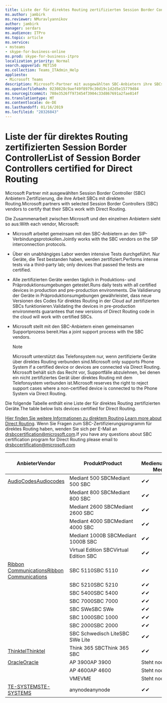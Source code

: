 ```yaml
---
title: Liste der für direktes Routing zertifizierten Session Border Controller
ms.author: jambirk
ms.reviewer: NMuravlyannikov
author: jambirk
manager: serdars
ms.audience: ITPro
ms.topic: article
ms.service:
- msteams
- skype-for-business-online
ms.prod: skype-for-business-itpro
localization_priority: Normal
search.appverid: MET150
ms.collection: Teams_ITAdmin_Help
appliesto:
- Microsoft Teams
description: Microsoft-Partner mit ausgewählten SBC-Anbietern ihre SBCs Zertifizierung arbeiten mit direktem Routing.
ms.openlocfilehash: 0230828c9aef49f8979c30d19c1d2d5e15779d84
ms.sourcegitcommit: 788e3526ff973454f3904c33d867691a2fae814f
ms.translationtype: MT
ms.contentlocale: de-DE
ms.lasthandoff: 01/16/2019
ms.locfileid: "28326843"
---
```

# <a name="list-of-session-border-controllers-certified-for-direct-routing"></a><span data-ttu-id="e2b0f-103">Liste der für direktes Routing zertifizierten Session Border Controller</span><span class="sxs-lookup"><span data-stu-id="e2b0f-103">List of Session Border Controllers certified for Direct Routing</span></span>

<span data-ttu-id="e2b0f-104">Microsoft Partner mit ausgewählten Session Border Controller (SBC) Anbietern Zertifizierung, die ihre Arbeit SBCs mit direktem Routing.</span><span class="sxs-lookup"><span data-stu-id="e2b0f-104">Microsoft partners with selected Session Border Controllers (SBC) vendors to certify that their SBCs work with Direct Routing.</span></span> 

<span data-ttu-id="e2b0f-105">Die Zusammenarbeit zwischen Microsoft und den einzelnen Anbietern sieht so aus:</span><span class="sxs-lookup"><span data-stu-id="e2b0f-105">With each vendor, Microsoft:</span></span> 

- <span data-ttu-id="e2b0f-106">Microsoft arbeitet gemeinsam mit den SBC-Anbietern an den SIP-Verbindungsprotokollen.</span><span class="sxs-lookup"><span data-stu-id="e2b0f-106">Jointly works with the SBC vendors on the SIP interconnection protocols.</span></span>
- <span data-ttu-id="e2b0f-107">Über ein unabhängiges Labor werden intensive Tests durchgeführt. Nur Geräte, die Test bestanden haben, werden zertifiziert.</span><span class="sxs-lookup"><span data-stu-id="e2b0f-107">Performs intense tests via a third-party lab; only devices that passed the tests are certified.</span></span> 
- <span data-ttu-id="e2b0f-108">Alle zertifizierten Geräte werden täglich in Produktions- und Präproduktionsumgebungen getestet.</span><span class="sxs-lookup"><span data-stu-id="e2b0f-108">Runs daily tests with all certified devices in production and pre-production environments.</span></span> <span data-ttu-id="e2b0f-109">Die Validierung der Geräte in Präproduktionsumgebungen gewährleistet, dass neue Versionen des Codes für direktes Routing in der Cloud auf zertifizierten SBCs funktionieren.</span><span class="sxs-lookup"><span data-stu-id="e2b0f-109">Validating the devices in pre-production environments guarantees that new versions of Direct Routing code in the cloud will work with certified SBCs.</span></span> 
- <span data-ttu-id="e2b0f-110">Microsoft stellt mit den SBC-Anbietern einen gemeinsamen Supportprozess bereit.</span><span class="sxs-lookup"><span data-stu-id="e2b0f-110">Has a joint support process with the SBC vendors.</span></span>


  > [!NOTE]
  > <span data-ttu-id="e2b0f-111">Microsoft unterstützt das Telefonsystem nur, wenn zertifizierte Geräte über direktes Routing verbunden sind.</span><span class="sxs-lookup"><span data-stu-id="e2b0f-111">Microsoft only supports Phone System if a certified device or devices are connected via Direct Routing.</span></span> <span data-ttu-id="e2b0f-112">Microsoft behält sich das Recht vor, Supportfälle abzulehnen, bei denen ein nicht zertifiziertes Gerät über direktes Routing mit dem Telefonsystem verbunden ist.</span><span class="sxs-lookup"><span data-stu-id="e2b0f-112">Microsoft reserves the right to reject support cases where a non-certified device is connected to the Phone System via Direct Routing.</span></span> 

<span data-ttu-id="e2b0f-113">Die folgende Tabelle enthält eine Liste der für direktes Routing zertifizierten Geräte.</span><span class="sxs-lookup"><span data-stu-id="e2b0f-113">The table below lists devices certified for Direct Routing.</span></span> 

<span data-ttu-id="e2b0f-114">[Hier finden Sie weitere Informationen zu direktem Routing](https://aka.ms/dr).</span><span class="sxs-lookup"><span data-stu-id="e2b0f-114">[Learn more about Direct Routing](https://aka.ms/dr).</span></span> <span data-ttu-id="e2b0f-115">Wenn Sie Fragen zum SBC-Zertifizierungsprogramm für direktes Routing haben, wenden Sie sich per E-Mail an drsbccertification@microsoft.com.</span><span class="sxs-lookup"><span data-stu-id="e2b0f-115">If you have any questions about SBC certification program for Direct Routing please email to drsbccertification@microsoft.com</span></span>


|                                                       <span data-ttu-id="e2b0f-116">Anbieter</span><span class="sxs-lookup"><span data-stu-id="e2b0f-116">Vendor</span></span>                                                        |       <span data-ttu-id="e2b0f-117">Produkt</span><span class="sxs-lookup"><span data-stu-id="e2b0f-117">Product</span></span>       | <span data-ttu-id="e2b0f-118">Ohne Medienumgehung</span><span class="sxs-lookup"><span data-stu-id="e2b0f-118">Non-Media Bypass</span></span> | <span data-ttu-id="e2b0f-119">Medienumgehung</span><span class="sxs-lookup"><span data-stu-id="e2b0f-119">Media Bypass</span></span> | <span data-ttu-id="e2b0f-120">Softwareversion</span><span class="sxs-lookup"><span data-stu-id="e2b0f-120">Software Version</span></span> |
|---------------------------------------------------------------------------------------------------------------------|---------------------|------------------|--------------|------------------|
| [<span data-ttu-id="e2b0f-121">AudioCodes</span><span class="sxs-lookup"><span data-stu-id="e2b0f-121">Audiocodes</span></span>](https://www.audiocodes.com/solutions-products/products/products-for-microsoft-365/direct-routing-for-microsoft-teams) |   <span data-ttu-id="e2b0f-122">Mediant 500 SBC</span><span class="sxs-lookup"><span data-stu-id="e2b0f-122">Mediant 500 SBC</span></span>   |     <span data-ttu-id="e2b0f-123">&#10004;</span><span class="sxs-lookup"><span data-stu-id="e2b0f-123">&#10004;</span></span>     |   <span data-ttu-id="e2b0f-124">Steht noch aus</span><span class="sxs-lookup"><span data-stu-id="e2b0f-124">Pending</span></span>    |  <span data-ttu-id="e2b0f-125">7.20A.200.055</span><span class="sxs-lookup"><span data-stu-id="e2b0f-125">7.20A.200.055</span></span>   |
|                                                                                                                     |   <span data-ttu-id="e2b0f-126">Mediant 800 SBC</span><span class="sxs-lookup"><span data-stu-id="e2b0f-126">Mediant 800 SBC</span></span>   |     <span data-ttu-id="e2b0f-127">&#10004;</span><span class="sxs-lookup"><span data-stu-id="e2b0f-127">&#10004;</span></span>     |   <span data-ttu-id="e2b0f-128">Steht noch aus</span><span class="sxs-lookup"><span data-stu-id="e2b0f-128">Pending</span></span>    |  <span data-ttu-id="e2b0f-129">7.20A.200.055</span><span class="sxs-lookup"><span data-stu-id="e2b0f-129">7.20A.200.055</span></span>   |
|                                                                                                                     |  <span data-ttu-id="e2b0f-130">Mediant 2600 SBC</span><span class="sxs-lookup"><span data-stu-id="e2b0f-130">Mediant 2600 SBC</span></span>   |     <span data-ttu-id="e2b0f-131">&#10004;</span><span class="sxs-lookup"><span data-stu-id="e2b0f-131">&#10004;</span></span>     |   <span data-ttu-id="e2b0f-132">Steht noch aus</span><span class="sxs-lookup"><span data-stu-id="e2b0f-132">Pending</span></span>    |  <span data-ttu-id="e2b0f-133">7.20A.200.055</span><span class="sxs-lookup"><span data-stu-id="e2b0f-133">7.20A.200.055</span></span>   |
|                                                                                                                     |  <span data-ttu-id="e2b0f-134">Mediant 4000 SBC</span><span class="sxs-lookup"><span data-stu-id="e2b0f-134">Mediant 4000 SBC</span></span>   |     <span data-ttu-id="e2b0f-135">&#10004;</span><span class="sxs-lookup"><span data-stu-id="e2b0f-135">&#10004;</span></span>     |   <span data-ttu-id="e2b0f-136">Steht noch aus</span><span class="sxs-lookup"><span data-stu-id="e2b0f-136">Pending</span></span>    |  <span data-ttu-id="e2b0f-137">7.20A.200.055</span><span class="sxs-lookup"><span data-stu-id="e2b0f-137">7.20A.200.055</span></span>   |
|                                                                                                                     | <span data-ttu-id="e2b0f-138">Mediant 1000B SBC</span><span class="sxs-lookup"><span data-stu-id="e2b0f-138">Mediant 1000B  SBC</span></span>  |     <span data-ttu-id="e2b0f-139">&#10004;</span><span class="sxs-lookup"><span data-stu-id="e2b0f-139">&#10004;</span></span>     |   <span data-ttu-id="e2b0f-140">Steht noch aus</span><span class="sxs-lookup"><span data-stu-id="e2b0f-140">Pending</span></span>    |  <span data-ttu-id="e2b0f-141">7.20A.200.055</span><span class="sxs-lookup"><span data-stu-id="e2b0f-141">7.20A.200.055</span></span>   |
|                                                                                                                     | <span data-ttu-id="e2b0f-142">Virtual Edition SBC</span><span class="sxs-lookup"><span data-stu-id="e2b0f-142">Virtual Edition SBC</span></span> |     <span data-ttu-id="e2b0f-143">&#10004;</span><span class="sxs-lookup"><span data-stu-id="e2b0f-143">&#10004;</span></span>     |   <span data-ttu-id="e2b0f-144">Steht noch aus</span><span class="sxs-lookup"><span data-stu-id="e2b0f-144">Pending</span></span>    |  <span data-ttu-id="e2b0f-145">7.20A.200.055</span><span class="sxs-lookup"><span data-stu-id="e2b0f-145">7.20A.200.055</span></span>   |
|  [<span data-ttu-id="e2b0f-146">Ribbon Communications</span><span class="sxs-lookup"><span data-stu-id="e2b0f-146">Ribbon Communications</span></span>](https://ribboncommunications.com/solutions/enterprise-solutions/microsoft-skype-business)  |      <span data-ttu-id="e2b0f-147">SBC 5110</span><span class="sxs-lookup"><span data-stu-id="e2b0f-147">SBC 5110</span></span>       |     <span data-ttu-id="e2b0f-148">&#10004;</span><span class="sxs-lookup"><span data-stu-id="e2b0f-148">&#10004;</span></span>     |   <span data-ttu-id="e2b0f-149">Steht noch aus</span><span class="sxs-lookup"><span data-stu-id="e2b0f-149">Pending</span></span>    |       <span data-ttu-id="e2b0f-150">V6.2</span><span class="sxs-lookup"><span data-stu-id="e2b0f-150">V6.2</span></span>       |
|                                                                                                                     |      <span data-ttu-id="e2b0f-151">SBC 5210</span><span class="sxs-lookup"><span data-stu-id="e2b0f-151">SBC 5210</span></span>       |     <span data-ttu-id="e2b0f-152">&#10004;</span><span class="sxs-lookup"><span data-stu-id="e2b0f-152">&#10004;</span></span>     |   <span data-ttu-id="e2b0f-153">Steht noch aus</span><span class="sxs-lookup"><span data-stu-id="e2b0f-153">Pending</span></span>    |       <span data-ttu-id="e2b0f-154">V6.2</span><span class="sxs-lookup"><span data-stu-id="e2b0f-154">V6.2</span></span>       |
|                                                                                                                     |      <span data-ttu-id="e2b0f-155">SBC 5400</span><span class="sxs-lookup"><span data-stu-id="e2b0f-155">SBC 5400</span></span>       |     <span data-ttu-id="e2b0f-156">&#10004;</span><span class="sxs-lookup"><span data-stu-id="e2b0f-156">&#10004;</span></span>     |   <span data-ttu-id="e2b0f-157">Steht noch aus</span><span class="sxs-lookup"><span data-stu-id="e2b0f-157">Pending</span></span>    |       <span data-ttu-id="e2b0f-158">V6.2</span><span class="sxs-lookup"><span data-stu-id="e2b0f-158">V6.2</span></span>       |
|                                                                                                                     |      <span data-ttu-id="e2b0f-159">SBC 7000</span><span class="sxs-lookup"><span data-stu-id="e2b0f-159">SBC 7000</span></span>       |     <span data-ttu-id="e2b0f-160">&#10004;</span><span class="sxs-lookup"><span data-stu-id="e2b0f-160">&#10004;</span></span>     |   <span data-ttu-id="e2b0f-161">Steht noch aus</span><span class="sxs-lookup"><span data-stu-id="e2b0f-161">Pending</span></span>    |       <span data-ttu-id="e2b0f-162">V6.2</span><span class="sxs-lookup"><span data-stu-id="e2b0f-162">V6.2</span></span>       |
|                                                                                                                     |       <span data-ttu-id="e2b0f-163">SBC SWe</span><span class="sxs-lookup"><span data-stu-id="e2b0f-163">SBC SWe</span></span>       |     <span data-ttu-id="e2b0f-164">&#10004;</span><span class="sxs-lookup"><span data-stu-id="e2b0f-164">&#10004;</span></span>     |   <span data-ttu-id="e2b0f-165">Steht noch aus</span><span class="sxs-lookup"><span data-stu-id="e2b0f-165">Pending</span></span>    |       <span data-ttu-id="e2b0f-166">V6.2</span><span class="sxs-lookup"><span data-stu-id="e2b0f-166">V6.2</span></span>       |
|                                                                                                                     |      <span data-ttu-id="e2b0f-167">SBC 1000</span><span class="sxs-lookup"><span data-stu-id="e2b0f-167">SBC 1000</span></span>       |     <span data-ttu-id="e2b0f-168">&#10004;</span><span class="sxs-lookup"><span data-stu-id="e2b0f-168">&#10004;</span></span>     |   <span data-ttu-id="e2b0f-169">Steht noch aus</span><span class="sxs-lookup"><span data-stu-id="e2b0f-169">Pending</span></span>    |      <span data-ttu-id="e2b0f-170">V7.0.2</span><span class="sxs-lookup"><span data-stu-id="e2b0f-170">V7.0.2</span></span>      |
|                                                                                                                     |      <span data-ttu-id="e2b0f-171">SBC 2000</span><span class="sxs-lookup"><span data-stu-id="e2b0f-171">SBC 2000</span></span>       |     <span data-ttu-id="e2b0f-172">&#10004;</span><span class="sxs-lookup"><span data-stu-id="e2b0f-172">&#10004;</span></span>     |   <span data-ttu-id="e2b0f-173">Steht noch aus</span><span class="sxs-lookup"><span data-stu-id="e2b0f-173">Pending</span></span>    |      <span data-ttu-id="e2b0f-174">V7.0.2</span><span class="sxs-lookup"><span data-stu-id="e2b0f-174">V7.0.2</span></span>      |
|                                                                                                                     |    <span data-ttu-id="e2b0f-175">SBC Schwedisch Lite</span><span class="sxs-lookup"><span data-stu-id="e2b0f-175">SBC SWe Lite</span></span>     |     <span data-ttu-id="e2b0f-176">&#10004;</span><span class="sxs-lookup"><span data-stu-id="e2b0f-176">&#10004;</span></span>     |   <span data-ttu-id="e2b0f-177">Steht noch aus</span><span class="sxs-lookup"><span data-stu-id="e2b0f-177">Pending</span></span>    |      <span data-ttu-id="e2b0f-178">V7.0.4</span><span class="sxs-lookup"><span data-stu-id="e2b0f-178">V7.0.4</span></span>      |
|                     [<span data-ttu-id="e2b0f-179">Thinktel</span><span class="sxs-lookup"><span data-stu-id="e2b0f-179">Thinktel</span></span>](https://www.thinktel.ca/services/think-365/think-365-overview/)                      |    <span data-ttu-id="e2b0f-180">Think 365 SBC</span><span class="sxs-lookup"><span data-stu-id="e2b0f-180">Think 365 SBC</span></span>    |     <span data-ttu-id="e2b0f-181">&#10004;</span><span class="sxs-lookup"><span data-stu-id="e2b0f-181">&#10004;</span></span>     |   <span data-ttu-id="e2b0f-182">Steht noch aus</span><span class="sxs-lookup"><span data-stu-id="e2b0f-182">Pending</span></span>    |       <span data-ttu-id="e2b0f-183">V1.4</span><span class="sxs-lookup"><span data-stu-id="e2b0f-183">V1.4</span></span>       |
|                     [<span data-ttu-id="e2b0f-184">Oracle</span><span class="sxs-lookup"><span data-stu-id="e2b0f-184">Oracle</span></span>](https://www.oracle.com/industries/communications/products/session-border-controller/index.html)                      |    <span data-ttu-id="e2b0f-185">AP 3900</span><span class="sxs-lookup"><span data-stu-id="e2b0f-185">AP 3900</span></span>       |   <span data-ttu-id="e2b0f-186">Steht noch aus</span><span class="sxs-lookup"><span data-stu-id="e2b0f-186">Pending</span></span>    |   <span data-ttu-id="e2b0f-187">Steht noch aus</span><span class="sxs-lookup"><span data-stu-id="e2b0f-187">Pending</span></span>  |   <span data-ttu-id="e2b0f-188">Steht noch aus</span><span class="sxs-lookup"><span data-stu-id="e2b0f-188">Pending</span></span>    |
|                                                                                                                     |      <span data-ttu-id="e2b0f-189">AP 4600</span><span class="sxs-lookup"><span data-stu-id="e2b0f-189">AP 4600</span></span>         |    <span data-ttu-id="e2b0f-190">Steht noch aus</span><span class="sxs-lookup"><span data-stu-id="e2b0f-190">Pending</span></span>    |   <span data-ttu-id="e2b0f-191">Steht noch aus</span><span class="sxs-lookup"><span data-stu-id="e2b0f-191">Pending</span></span>    |      <span data-ttu-id="e2b0f-192">Steht noch aus</span><span class="sxs-lookup"><span data-stu-id="e2b0f-192">Pending</span></span>      |
|                                                                                                                     |      <span data-ttu-id="e2b0f-193">VME</span><span class="sxs-lookup"><span data-stu-id="e2b0f-193">VME</span></span>             |    <span data-ttu-id="e2b0f-194">Steht noch aus</span><span class="sxs-lookup"><span data-stu-id="e2b0f-194">Pending</span></span>    |   <span data-ttu-id="e2b0f-195">Steht noch aus</span><span class="sxs-lookup"><span data-stu-id="e2b0f-195">Pending</span></span>    |      <span data-ttu-id="e2b0f-196">Steht noch aus</span><span class="sxs-lookup"><span data-stu-id="e2b0f-196">Pending</span></span>      |
|                     [<span data-ttu-id="e2b0f-197">TE-SYSTEMS</span><span class="sxs-lookup"><span data-stu-id="e2b0f-197">TE-SYSTEMS</span></span>](https://www.anynode.de/anynode-and-microsoft-teams/)                               |     <span data-ttu-id="e2b0f-198">anynode</span><span class="sxs-lookup"><span data-stu-id="e2b0f-198">anynode</span></span>         |     <span data-ttu-id="e2b0f-199">&#10004;</span><span class="sxs-lookup"><span data-stu-id="e2b0f-199">&#10004;</span></span>   |   <span data-ttu-id="e2b0f-200">Steht noch aus</span><span class="sxs-lookup"><span data-stu-id="e2b0f-200">Pending</span></span>    |      <span data-ttu-id="e2b0f-201">V3.16.2</span><span class="sxs-lookup"><span data-stu-id="e2b0f-201">v3.16.2</span></span>      |
